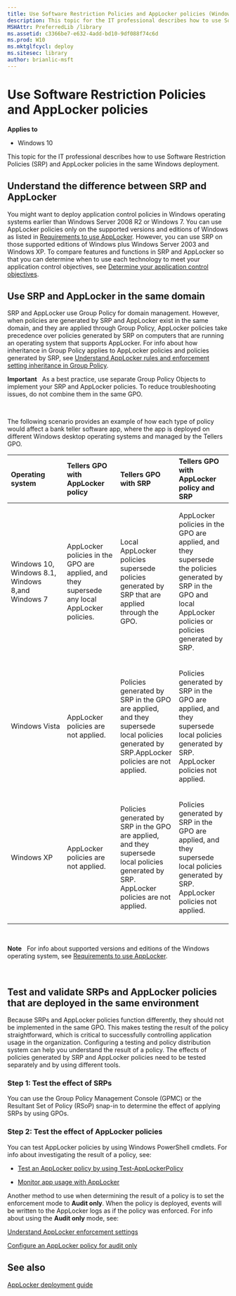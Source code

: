 ```yaml
---
title: Use Software Restriction Policies and AppLocker policies (Windows 10)
description: This topic for the IT professional describes how to use Software Restriction Policies (SRP) and AppLocker policies in the same Windows deployment.
MSHAttr: PreferredLib /library
ms.assetid: c3366be7-e632-4add-bd10-9df088f74c6d
ms.prod: W10
ms.mktglfcycl: deploy
ms.sitesec: library
author: brianlic-msft
---
```


# Use Software Restriction Policies and AppLocker policies


**Applies to**

-   Windows 10

This topic for the IT professional describes how to use Software Restriction Policies (SRP) and AppLocker policies in the same Windows deployment.

## Understand the difference between SRP and AppLocker


You might want to deploy application control policies in Windows operating systems earlier than Windows Server 2008 R2 or Windows 7. You can use AppLocker policies only on the supported versions and editions of Windows as listed in [Requirements to use AppLocker](requirements-to-use-applocker.md). However, you can use SRP on those supported editions of Windows plus Windows Server 2003 and Windows XP. To compare features and functions in SRP and AppLocker so that you can determine when to use each technology to meet your application control objectives, see [Determine your application control objectives](determine-your-application-control-objectives.md).

## Use SRP and AppLocker in the same domain


SRP and AppLocker use Group Policy for domain management. However, when policies are generated by SRP and AppLocker exist in the same domain, and they are applied through Group Policy, AppLocker policies take precedence over policies generated by SRP on computers that are running an operating system that supports AppLocker. For info about how inheritance in Group Policy applies to AppLocker policies and policies generated by SRP, see [Understand AppLocker rules and enforcement setting inheritance in Group Policy](understand-applocker-rules-and-enforcement-setting-inheritance-in-group-policy.md).

**Important**  
As a best practice, use separate Group Policy Objects to implement your SRP and AppLocker policies. To reduce troubleshooting issues, do not combine them in the same GPO.

 

The following scenario provides an example of how each type of policy would affect a bank teller software app, where the app is deployed on different Windows desktop operating systems and managed by the Tellers GPO.

<table>
<colgroup>
<col width="25%" />
<col width="25%" />
<col width="25%" />
<col width="25%" />
</colgroup>
<thead>
<tr class="header">
<th align="left">Operating system</th>
<th align="left">Tellers GPO with AppLocker policy</th>
<th align="left">Tellers GPO with SRP</th>
<th align="left">Tellers GPO with AppLocker policy and SRP</th>
</tr>
</thead>
<tbody>
<tr class="odd">
<td align="left"><p>Windows 10, Windows 8.1, Windows 8,and Windows 7</p></td>
<td align="left"><p>AppLocker policies in the GPO are applied, and they supersede any local AppLocker policies.</p></td>
<td align="left"><p>Local AppLocker policies supersede policies generated by SRP that are applied through the GPO.</p></td>
<td align="left"><p>AppLocker policies in the GPO are applied, and they supersede the policies generated by SRP in the GPO and local AppLocker policies or policies generated by SRP.</p></td>
</tr>
<tr class="even">
<td align="left"><p>Windows Vista</p></td>
<td align="left"><p>AppLocker policies are not applied.</p></td>
<td align="left"><p>Policies generated by SRP in the GPO are applied, and they supersede local policies generated by SRP.AppLocker policies are not applied.</p></td>
<td align="left"><p>Policies generated by SRP in the GPO are applied, and they supersede local policies generated by SRP. AppLocker policies not applied.</p></td>
</tr>
<tr class="odd">
<td align="left"><p>Windows XP</p></td>
<td align="left"><p>AppLocker policies are not applied.</p></td>
<td align="left"><p>Policies generated by SRP in the GPO are applied, and they supersede local policies generated by SRP. AppLocker policies are not applied.</p></td>
<td align="left"><p>Policies generated by SRP in the GPO are applied, and they supersede local policies generated by SRP. AppLocker policies not applied.</p></td>
</tr>
</tbody>
</table>

 

**Note**  
For info about supported versions and editions of the Windows operating system, see [Requirements to use AppLocker](requirements-to-use-applocker.md).

 

## Test and validate SRPs and AppLocker policies that are deployed in the same environment


Because SRPs and AppLocker policies function differently, they should not be implemented in the same GPO. This makes testing the result of the policy straightforward, which is critical to successfully controlling application usage in the organization. Configuring a testing and policy distribution system can help you understand the result of a policy. The effects of policies generated by SRP and AppLocker policies need to be tested separately and by using different tools.

### Step 1: Test the effect of SRPs

You can use the Group Policy Management Console (GPMC) or the Resultant Set of Policy (RSoP) snap-in to determine the effect of applying SRPs by using GPOs.

### Step 2: Test the effect of AppLocker policies

You can test AppLocker policies by using Windows PowerShell cmdlets. For info about investigating the result of a policy, see:

-   [Test an AppLocker policy by using Test-AppLockerPolicy](test-an-applocker-policy-by-using-test-applockerpolicy.md)

-   [Monitor app usage with AppLocker](monitor-application-usage-with-applocker.md)

Another method to use when determining the result of a policy is to set the enforcement mode to **Audit only**. When the policy is deployed, events will be written to the AppLocker logs as if the policy was enforced. For info about using the **Audit only** mode, see:

[Understand AppLocker enforcement settings](understand-applocker-enforcement-settings.md)

[Configure an AppLocker policy for audit only](configure-an-applocker-policy-for-audit-only.md)

## See also


[AppLocker deployment guide](applocker-policies-deployment-guide.md)


 

 





